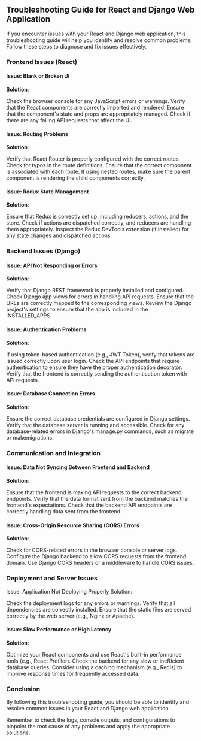 ## Troubleshooting Guide for React and Django Web Application
If you encounter issues with your React and Django web application, this troubleshooting guide will help you identify and resolve common problems. Follow these steps to diagnose and fix issues effectively.

### Frontend Issues (React)

#### **Issue: Blank or Broken UI**

**Solution**:

Check the browser console for any JavaScript errors or warnings.
Verify that the React components are correctly imported and rendered.
Ensure that the component's state and props are appropriately managed.
Check if there are any failing API requests that affect the UI.

#### **Issue: Routing Problems**

**Solution**:

Verify that React Router is properly configured with the correct routes.
Check for typos in the route definitions.
Ensure that the correct component is associated with each route.
If using nested routes, make sure the parent component is rendering the child components correctly.

#### **Issue: Redux State Management**

**Solution**:

Ensure that Redux is correctly set up, including reducers, actions, and the store.
Check if actions are dispatched correctly, and reducers are handling them appropriately.
Inspect the Redux DevTools extension (if installed) for any state changes and dispatched actions.


### Backend Issues (Django)

#### **Issue: API Not Responding or Errors**

**Solution**:

Verify that Django REST framework is properly installed and configured.
Check Django app views for errors in handling API requests.
Ensure that the URLs are correctly mapped to the corresponding views.
Review the Django project's settings to ensure that the app is included in the INSTALLED_APPS.

#### **Issue: Authentication Problems**

**Solution**:

If using token-based authentication (e.g., JWT Token), verify that tokens are issued correctly upon user login.
Check the API endpoints that require authentication to ensure they have the proper authentication decorator.
Verify that the frontend is correctly sending the authentication token with API requests.


#### **Issue: Database Connection Errors**

**Solution**:

Ensure the correct database credentials are configured in Django settings.
Verify that the database server is running and accessible.
Check for any database-related errors in Django's manage.py commands, such as migrate or makemigrations.


### Communication and Integration
#### **Issue: Data Not Syncing Between Frontend and Backend**

**Solution**:

Ensure that the frontend is making API requests to the correct backend endpoints.
Verify that the data format sent from the backend matches the frontend's expectations.
Check that the backend API endpoints are correctly handling data sent from the frontend.

#### **Issue: Cross-Origin Resource Sharing (CORS) Errors**
**Solution**:

Check for CORS-related errors in the browser console or server logs.
Configure the Django backend to allow CORS requests from the frontend domain.
Use Django CORS headers or a middleware to handle CORS issues.


### Deployment and Server Issues

Issue: Application Not Deploying Properly
Solution:

Check the deployment logs for any errors or warnings.
Verify that all dependencies are correctly installed.
Ensure that the static files are served correctly by the web server (e.g., Nginx or Apache).

#### **Issue: Slow Performance or High Latency**

**Solution**:

Optimize your React components and use React's built-in performance tools (e.g., React Profiler).
Check the backend for any slow or inefficient database queries.
Consider using a caching mechanism (e.g., Redis) to improve response times for frequently accessed data.

### Conclusion

By following this troubleshooting guide, you should be able to identify and resolve common issues in your React and Django web application. 

Remember to check the logs, console outputs, and configurations to pinpoint the root cause of any problems and apply the appropriate solutions.
